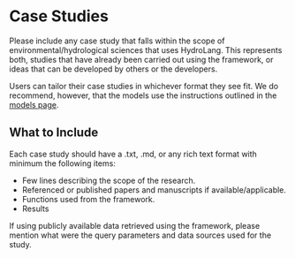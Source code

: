 # Case Studies
Please include any case study that falls within the scope of environmental/hydrological sciences that uses HydroLang. This represents both, studies that have already been carried out using the framework, or ideas that can be developed by others or the developers.

Users can tailor their case studies in whichever format they see fit. We do recommend, however, that the models use the instructions outlined in the [models page](https://github.com/uihilab/HydroLang-Models/tree/main/models).

## What to Include
Each case study should have a .txt, .md, or any rich text format with minimum the following items:
* Few lines describing the scope of the research.
* Referenced or published papers and manuscripts if available/applicable.
* Functions used from the framework.
* Results

If using publicly available data retrieved using the framework, please mention what were the query parameters and data sources used for the study.